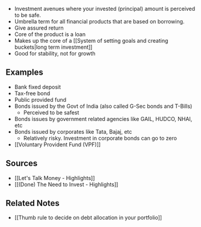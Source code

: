 - Investment avenues where your invested (principal) amount is perceived to be safe.
- Umbrella term for all financial products that are based on borrowing.
- Give assured return
- Core of the product is a loan
- Makes up the core of a [[System of setting goals and creating buckets|long term investment]]
- Good for stability, not for growth

## Examples
- Bank fixed deposit
- Tax-free bond
- Public provided fund
- Bonds issued by the Govt of India (also called G-Sec bonds and T-Bills)
	- Perceived to be safest
- Bonds issues by government related agencies like GAIL, HUDCO, NHAI, etc
- Bonds issued by corporates like Tata, Bajaj, etc
	- Relatively risky. Investment in corporate bonds can go to zero
- [[Voluntary Provident Fund (VPF)]]

## Sources
- [[Let's Talk Money - Highlights]]
- [[(Done) The Need to Invest - Highlights]]

## Related Notes
- [[Thumb rule to decide on debt allocation in your portfolio]] 